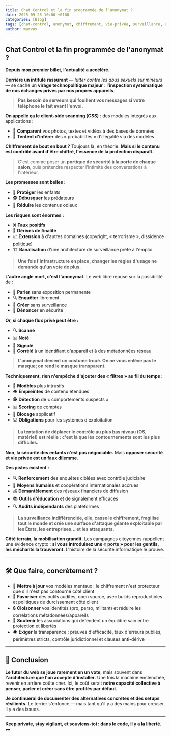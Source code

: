 ```yaml
---
title: Chat Control et la fin programmée de l’anonymat ?
date: 2025-09-25 10:00 +0100
categories: [Blog]
tags: [chat-control, anonymat, chiffrement, vie-privée, surveillance, ue, css]
author: marvax
---
```


## Chat Control et la fin programmée de l'anonymat ?

**Depuis mon premier billet, l'actualité a accéléré.** 

**Derrière un intitulé rassurant** — *lutter contre les abus sexuels sur mineurs* — se cache un **virage technopolitique majeur** : l'**inspection systématique de nos échanges privés par nos propres appareils**.

> **Pas besoin de serveurs qui fouillent vos messages si votre téléphone le fait avant l'envoi.**

**On appelle ça le client-side scanning (CSS)** : des modules intégrés aux applications :
- 📸 **Comparent** vos photos, textes et vidéos à des bases de données
- 🤖 **Tentent d'inférer** des « probabilités » d'illégalité via des modèles

**Chiffrement de bout en bout ?** Toujours là, en théorie. **Mais si le contenu est contrôlé avant d'être chiffré, l'essence de la protection disparaît.**

> C'est comme poser un **portique de sécurité à la porte de chaque salon**, puis prétendre respecter l'intimité des conversations à l'intérieur.

**Les promesses sont belles :**
- 👶 **Protéger** les enfants
- 🕵️ **Débusquer** les prédateurs
- 🚫 **Réduire** les contenus odieux

**Les risques sont énormes :**
- ❌ **Faux positifs**
- 🎯 **Dérives de finalité**
- 📈 **Extension** à d'autres domaines (copyright, « terrorisme », dissidence politique)
- 🏗️ **Banalisation** d'une architecture de surveillance prête à l'emploi

> **Une fois l'infrastructure en place, changer les règles d'usage ne demande qu'un vote de plus.**

**L'autre angle mort, c'est l'anonymat.** Le web libre repose sur la possibilité de :
- 💬 **Parler** sans exposition permanente
- 🔍 **Enquêter** librement
- 🎨 **Créer** sans surveillance
- 📢 **Dénoncer** en sécurité

**Or, si chaque flux privé peut être :**
- 🔍 **Scanné**
- 📊 **Noté**
- 🚨 **Signalé**
- 🔗 **Corrélé** à un identifiant d'appareil et à des métadonnées réseau

> **L'anonymat devient un costume troué. On ne vous enlève pas le masque; on rend le masque transparent.**

**Techniquement, rien n'empêche d'ajouter des « filtres » au fil du temps :**
- 🤖 **Modèles** plus intrusifs
- 👁️ **Empreintes** de contenu étendues
- 🕵️ **Détection** de « comportements suspects »
- 📊 **Scoring** de comptes
- 🚫 **Blocage** applicatif
- 💻 **Obligations** pour les systèmes d'exploitation

> **La tentation de déplacer le contrôle au plus bas niveau (OS, matériel) est réelle : c'est là que les contournements sont les plus difficiles.**

**Non, la sécurité des enfants n'est pas négociable.** Mais **opposer sécurité et vie privée est un faux dilemme**.

**Des pistes existent :**
- 🔍 **Renforcement** des enquêtes ciblées avec contrôle judiciaire
- 👥 **Moyens humains** et coopérations internationales accrues
- 💰 **Démantèlement** des réseaux financiers de diffusion
- 📚 **Outils d'éducation** et de signalement efficaces
- 🔍 **Audits indépendants** des plateformes

> **La surveillance indifférenciée, elle, casse le chiffrement, fragilise tout le monde et crée une surface d'attaque géante exploitable par les États, les entreprises… et les attaquants.**

**Côté terrain, la mobilisation grandit.** Les campagnes citoyennes rappellent une évidence crypto : **si vous introduisez une « porte » pour les gentils, les méchants la trouveront.** L'histoire de la sécurité informatique le prouve.

---

## 🛠️ Que faire, concrètement ?

- 🧠 **Mettre à jour** vos modèles mentaux : le chiffrement n'est protecteur que s'il n'est pas contourné côté client
- 🔧 **Favoriser** des outils audités, open source, avec builds reproductibles et politiques de durcissement côté client
- 🔒 **Cloisonner** vos identités (pro, perso, militant) et réduire les corrélations métadonnées/appareils
- 🤝 **Soutenir** les associations qui défendent un équilibre sain entre protection et libertés
- 👁️ **Exiger** la transparence : preuves d'efficacité, taux d'erreurs publiés, périmètres stricts, contrôle juridictionnel et clauses anti-dérive

---

## 🚀 Conclusion

**Le futur du web se joue rarement en un vote**, mais souvent dans **l'architecture que l'on accepte d'installer**. Une fois la machine enclenchée, revenir en arrière coûte cher. Ici, le coût serait **notre capacité collective à penser, parler et créer sans être profilés par défaut**.

**Je continuerai de documenter des alternatives concrètes et des setups résilients.** Le terrier s'enfonce — mais tant qu'il y a des mains pour creuser, il y a des issues.

---

**Keep private, stay vigilant, et souviens-toi : dans le code, il y a la liberté.** 🕶️


